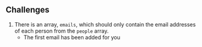 ## Challenges

1. There is an array, `emails`, which should only contain the email addresses of each person from the `people` array.
   - The first email has been added for you
